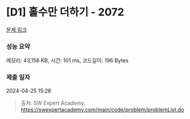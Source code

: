 # [D1] 홀수만 더하기 - 2072 

[문제 링크](https://swexpertacademy.com/main/code/problem/problemDetail.do?contestProbId=AV5QSEhaA5sDFAUq) 

### 성능 요약

메모리: 43,156 KB, 시간: 101 ms, 코드길이: 196 Bytes

### 제출 일자

2024-04-25 15:26



> 출처: SW Expert Academy, https://swexpertacademy.com/main/code/problem/problemList.do